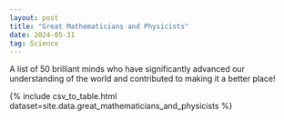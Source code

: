 ```yaml
---
layout: post
title: "Great Mathematicians and Physicists"
date: 2024-05-31
tag: Science
---
```


A list of 50 brilliant minds who have significantly advanced our understanding of the world and contributed to making it a better place!

{% include csv_to_table.html dataset=site.data.great_mathematicians_and_physicists %}

